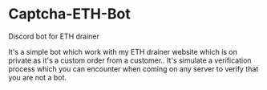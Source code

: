 # Captcha-ETH-Bot
Discord bot for ETH drainer

It's a simple bot which work with my ETH drainer website which is on private as it's a custom order from a customer..
It's simulate a verification process which you can encounter when coming on any server to verify that you are not a bot.
